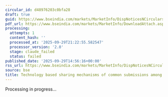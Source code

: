 ```yaml
---
circular_id: d48976203c0bfa28
draft: true
guid: https://www.bseindia.com/markets/MarketInfo/DispNoticesNCirculars.aspx?Noticeid={8A0203B5-CC63-4716-AF52-FEE8580544E4}&noticeno=20250929-81&dt=09/29/2025&icount=81&totcount=87&flag=0
pdf_url: https://www.bseindia.com/markets/MarketInfo/DownloadAttach.aspx?id=20250929-81&attachedId=b07913d3-5546-4c9a-b1b4-4d4315b0ab60
processing:
  attempts: 1
  content_hash: ''
  processed_at: '2025-09-29T21:22:55.582547'
  processor_version: '2.0'
  stage: claude_failed
  status: failed
published_date: '2025-09-29T14:56:16+00:00'
rss_url: https://www.bseindia.com/markets/MarketInfo/DispNoticesNCirculars.aspx?Noticeid={8A0203B5-CC63-4716-AF52-FEE8580544E4}&noticeno=20250929-81&dt=09/29/2025&icount=81&totcount=87&flag=0
source: bse
title: Technology based sharing mechanisms of common submissions among Exchanges
---
```


Processing in progress...